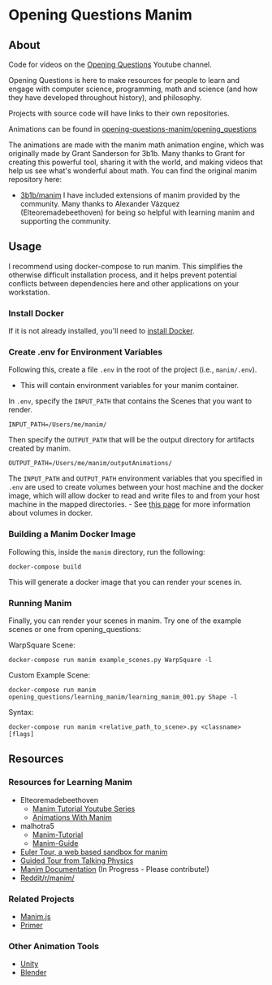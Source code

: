 # Opening Questions Manim

## About
Code for videos on the [Opening Questions](https://www.youtube.com/channel/UCRQ5gGxixCkYamF5S3sU1hA) Youtube channel.

Opening Questions is here to make resources for people to learn and engage with computer science, programming, math and science (and how they have developed throughout history), and philosophy.

Projects with source code will have links to their own repositories.

Animations can be found in [opening-questions-manim/opening\_questions](https://github.com/Jonathan-Llovet/opening-questions-manim/tree/master/opening_questions)

The animations are made with the manim math animation engine, which was originally made by Grant Sanderson for 3b1b. Many thanks to Grant for creating this powerful tool, sharing it with the world, and making videos that help us see what's wonderful about math.
You can find the original manim repository here:

- [3b1b/manim](https://github.com/3b1b/manim)
I have included extensions of manim provided by the community. Many thanks to Alexander Vázquez (Elteoremadebeethoven) for being so helpful with learning manim and supporting the community.

## Usage
I recommend using docker-compose to run manim. This simplifies the otherwise difficult installation process, and it helps prevent potential conflicts between dependencies here and other applications on your workstation.

### Install Docker
If it is not already installed, you'll need to [install Docker](https://docs.docker.com/get-docker/).

### Create .env for Environment Variables
Following this, create a file `.env` in the root of the project (i.e., `manim/.env`).
- This will contain environment variables for your manim container.

In `.env`, specify the `INPUT_PATH` that contains the Scenes that you want to render.

```INPUT_PATH=/Users/me/manim/```

Then specify the `OUTPUT_PATH` that will be the output directory for artifacts created by manim.

```OUTPUT_PATH=/Users/me/manim/outputAnimations/```

The `INPUT_PATH` and `OUTPUT_PATH` environment variables that you specified in `.env` are used to create volumes between your host machine and the docker image, which will allow docker to read and write files to and from your host machine in the mapped directories.
    - See [this page](https://docs.docker.com/storage/volumes/) for more information about volumes in docker.

### Building a Manim Docker Image
Following this, inside the `manim` directory, run the following:
```shell
docker-compose build
```

This will generate a docker image that you can render your scenes in.

### Running Manim
Finally, you can render your scenes in manim. Try one of the example scenes or one from opening_questions:

WarpSquare Scene:
```shell
docker-compose run manim example_scenes.py WarpSquare -l
```

Custom Example Scene:
```shell
docker-compose run manim opening_questions/learning_manim/learning_manim_001.py Shape -l
```

Syntax: 
```
docker-compose run manim <relative_path_to_scene>.py <classname> [flags]
```

## Resources
### Resources for Learning Manim
- Elteoremadebeethoven
    - [Manim Tutorial Youtube Series](https://www.youtube.com/watch?v=ENMyFGmq5OA&list=PL2B6OzTsMUrwo4hA3BBfS7ZR34K361Z8F)
    - [Animations With Manim](https://github.com/Elteoremadebeethoven/AnimationsWithManim)
- malhotra5
    - [Manim-Tutorial](https://github.com/malhotra5/Manim-Tutorial)
    - [Manim-Guide](https://github.com/malhotra5/Manim-Guide)
- [Euler Tour, a web based sandbox for manim](https://eulertour.com/lab/example_scenes)
- [Guided Tour from Talking Physics](https://talkingphysics.wordpress.com/2019/01/08/getting-started-animating-with-manim-and-python-3-7/)
- [Manim Documentation](https://manim.readthedocs.io/en/latest/index.html) (In Progress - Please contribute!)
- [Reddit/r/manim/](https://www.reddit.com/r/manim/)

### Related Projects
- [Manim.js](https://github.com/JazonJiao/Manim.js)
- [Primer](https://github.com/Helpsypoo/primer)

### Other Animation Tools
- [Unity](https://unity.com/)
- [Blender](https://www.blender.org/)

